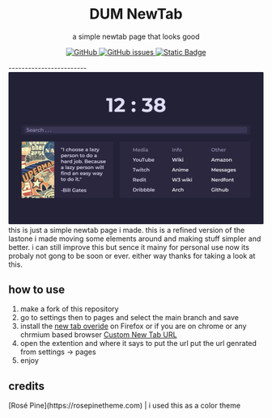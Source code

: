 <h1 align="center">DUM NewTab</h1>

<p align="center">
    a simple newtab page that looks good
</p>

<p align="center">
    <a href="https://github.com/BeBeepBOOPbot/dum-newtab/blob/main/LICENSE">
        <img alt="GitHub" src="https://img.shields.io/github/license/beBeepBOOPbot/dum-newtab?style=for-the-badge&labelColor=%23343449&color=%238d64c4">
    </a>
    <a href="https://github.com/BeBeepBOOPbot/dum-newtab/issues">
        <img alt="GitHub issues" src="https://img.shields.io/github/issues/beBeepBOOPbot/dum-newtab?style=for-the-badge&labelColor=343449&color=60c8d6">
    </a>
    <a href="https://github.com/BeBeepBOOPbot">
        <img alt="Static Badge" src="https://img.shields.io/badge/beBeepBOOPbot-beBeepBOOPbot?style=for-the-badge&logo=github&labelColor=343449&color=60af7d">
    </a>
</p>
------------------------
<img src="preview.png"> <br>
this is just a simple newtab page i made. this is a refined version of the lastone i made
moving some elements around and making stuff simpler and better. i can still improve this but 
sence it mainy for personal use now its probaly not gong to be soon or ever. either way 
thanks for taking a look at this.

<h2>how to use</h2>

1. make a fork of this repository
2. go to settings then to pages and select the main branch and save
3. install the [new tab overide](https://addons.mozilla.org/en-US/firefox/addon/new-tab-override/) on Firefox or if you are on chrome or any chrmium based browser [Custom New Tab URL](https://chrome.google.com/webstore/detail/custom-new-tab-url/mmjbdbjnoablegbkcklggeknkfcjkjia)
4. open the extention and where it says to put the url put the url genrated from settings -> pages
5. enjoy

<h2>credits</h2>
[Rosé Pine](https://rosepinetheme.com) | i used this as a color theme